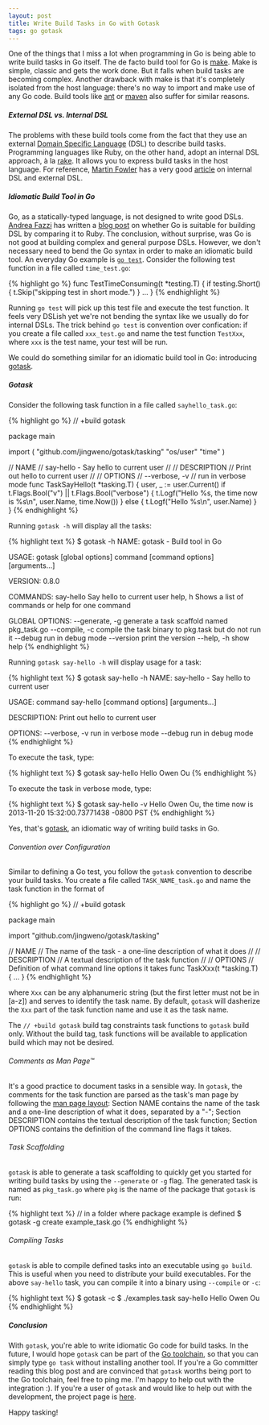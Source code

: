 ```yaml
---
layout: post
title: Write Build Tasks in Go with Gotask
tags: go gotask
---
```


One of the things that I miss a lot when programming in Go is being able to write build tasks in Go itself.
The de facto build tool for Go is [make](http://www.gnu.org/software/make/).
Make is simple, classic and gets the work done. But it falls when build tasks are becoming complex.
Another drawback with make is that it's completely isolated from the host language: there's no way to import and make use of any Go code.
Build tools like [ant](http://ant.apache.org/) or [maven](http://maven.apache.org/what-is-maven.html) also suffer for similar reasons.

##### External DSL vs. Internal DSL

The problems with these build tools come from the fact that they use an external [Domain Specific Language](http://en.wikipedia.org/wiki/Domain_Specific_Language) (DSL) to describe build tasks.
Programming languages like Ruby, on the other hand, adopt an internal DSL approach, à la [rake](http://rake.rubyforge.org/).
It allows you to express build tasks in the host language.
For reference, [Martin Fowler](http://martinfowler.com/) has a very good [article](http://martinfowler.com/bliki/DomainSpecificLanguage.html) on internal DSL and external DSL.

##### Idiomatic Build Tool in Go

Go, as a statically-typed language, is not designed to write good DSLs.
[Andrea Fazzi](https://twitter.com/remogatto) has written a [blog post](http://freecella.blogspot.ca/2010/03/is-go-suitable-for-building-dsl.html) on whether Go is suitable for building DSL by comparing it to Ruby.
The conclusion, without surprise, was Go is not good at building complex and general purpose DSLs.
However, we don't necessary need to bend the Go syntax in order to make an idiomatic build tool.
An everyday Go example is [`go test`](http://golang.org/pkg/testing/). Consider the following test function in a file called `time_test.go`:

{% highlight go %}
func TestTimeConsuming(t *testing.T) {
    if testing.Short() {
        t.Skip("skipping test in short mode.")
    }
    ...
}
{% endhighlight %}

Running `go test` will pick up this test file and execute the test function.
It feels very DSLish yet we're not bending the syntax like we usually do for internal DSLs.
The trick behind `go test` is convention over confication:
if you create a file called `xxx_test.go` and name the test function `TestXxx`, where `xxx` is the test name,
your test will be run. 

We could do something similar for an idiomatic build tool in Go: introducing [gotask](https://github.com/jingweno/gotask).

##### Gotask

Consider the following task function in a file called `sayhello_task.go`:

{% highlight go %}
// +build gotask

package main

import (
    "github.com/jingweno/gotask/tasking"
    "os/user"
    "time"
)

// NAME
//    say-hello - Say hello to current user
//
// DESCRIPTION
//    Print out hello to current user
//
// OPTIONS
//    --verbose, -v
//        run in verbose mode
func TaskSayHello(t *tasking.T) {
    user, _ := user.Current()
    if t.Flags.Bool("v") || t.Flags.Bool("verbose") {
        t.Logf("Hello %s, the time now is %s\n", user.Name, time.Now())
    } else {
        t.Logf("Hello %s\n", user.Name)
    }
}
{% endhighlight %}

Running `gotask -h` will display all the tasks:

{% highlight text %}
$ gotask -h
NAME:
   gotask - Build tool in Go

USAGE:
   gotask [global options] command [command options] [arguments...]

VERSION:
   0.8.0

COMMANDS:
   say-hello    Say hello to current user
   help, h      Shows a list of commands or help for one command

GLOBAL OPTIONS:
   --generate, -g       generate a task scaffold named pkg_task.go
   --compile, -c        compile the task binary to pkg.task but do not run it
   --debug              run in debug mode
   --version            print the version
   --help, -h           show help
{% endhighlight %}

Running `gotask say-hello -h` will display usage for a task:

{% highlight text %}
$ gotask say-hello -h
NAME:
   say-hello - Say hello to current user

USAGE:
   command say-hello [command options] [arguments...]

DESCRIPTION:
   Print out hello to current user

OPTIONS:
   --verbose, -v        run in verbose mode
   --debug              run in debug mode
{% endhighlight %}

To execute the task, type:

{% highlight text %}
$ gotask say-hello
Hello Owen Ou
{% endhighlight %}

To execute the task in verbose mode, type:

{% highlight text %}
$ gotask say-hello -v
Hello Owen Ou, the time now is 2013-11-20 15:32:00.73771438 -0800 PST
{% endhighlight %}

Yes, that's [gotask](https://github.com/jingweno/gotask), an idiomatic way of writing build tasks in Go. 

###### Convention over Configuration

Similar to defining a Go test, you follow the `gotask` convention to describe your build tasks.
You create a file called `TASK_NAME_task.go` and name the task function in the format of

{% highlight go %}
// +build gotask

package main

import "github.com/jingweno/gotask/tasking"

// NAME
//    The name of the task - a one-line description of what it does
//
// DESCRIPTION
//    A textual description of the task function
//
// OPTIONS
//    Definition of what command line options it takes
func TaskXxx(t *tasking.T) {
  ...
}
{% endhighlight %}

where `Xxx` can be any alphanumeric string (but the first letter must not be in [a-z]) and serves to identify the task name.
By default, `gotask` will dasherize the `Xxx` part of the task function name and use it as the task name.

The `// +build gotask` build tag constraints task functions to `gotask` build only. Without the build tag, task functions will be available to
application build which may not be desired.

###### Comments as Man Page™

It's a good practice to document tasks in a sensible way.
In `gotask`, the comments for the task function are parsed as the task's man page by
following the [man page layout](http://en.wikipedia.org/wiki/Man_page#Layout):
Section NAME contains the name of the task and a one-line description of what it does, separated by a "-";
Section DESCRIPTION contains the textual description of the task function;
Section OPTIONS contains the definition of the command line flags it takes.

###### Task Scaffolding

`gotask` is able to generate a task scaffolding to quickly get you started for writing build tasks by using the `--generate` or `-g` flag.
The generated task is named as `pkg_task.go` where `pkg` is the name of the package that `gotask` is run:

{% highlight text %}
// in a folder where package example is defined
$ gotask -g
create example_task.go
{% endhighlight %}

###### Compiling Tasks

`gotask` is able to compile defined tasks into an executable using `go build`.
This is useful when you need to distribute your build executables.
For the above `say-hello` task, you can compile it into a binary using `--compile` or `-c`:

{% highlight text %}
$ gotask -c
$ ./examples.task say-hello
Hello Owen Ou
{% endhighlight %}

##### Conclusion

With `gotask`, you're able to write idiomatic Go code for build tasks.
In the future, I would hope `gotask` can be part of the [Go toolchain](http://golang.org/src/cmd/go), so that you can simply type `go task` without installing another tool.
If you're a Go committer reading this blog post and are convinced that `gotask` worths being port to the Go toolchain, feel free to ping me. I'm happy to help out with the integration :).
If you're a user of `gotask` and would like to help out with the development, the project page is [here](https://github.com/jingweno/gotask).  

Happy tasking!
